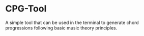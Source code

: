 # CPG-Tool
A simple tool that can be used in the terminal to generate chord progressions following basic music theory principles.
